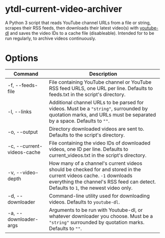 # ytdl-current-video-archiver
A Python 3 script that reads YouTube channel URLs from a file or string, scrapes their RSS feeds, then downloads their latest video(s) with [youtube-dl](https://github.com/ytdl-org/youtube-dl) and saves the video IDs to a cache file (disableable). Intended for to be run regularly, to archive videos continuously.
# Options
| Command | Description |
| --- | --- |
| -f, --feeds-file | File containing YouTube channel or YouTube RSS feed URLS, one URL per line. Defaults to feeds.txt in the script's directory. |
| -l, --links | Additional channel URLs to be parsed for videos. Must be a `"string"`, surrounded by quotation marks, and URLs must be separated by a space. Defaults to `""`. |
| -o, --output | Directory downloaded videos are sent to. Defaults to the script's directory. |
| -c, --current-videos-cache | File containing the video IDs of downloaded videos, one ID per line. Defaults to current_videos.txt in the script's directory. |
| -v, --video-depth | How many of a channel's current videos should be checked for and stored in the current videos cache. `-1` downloads everything the channel's RSS feed can detect. Defaults to `1`, the newest video only. |
| -d, --downloader | Command-line utility used for downloading videos. Defaults to `youtube-dl`. |
| -a, --downloader-args | Arguments to be run with Youtube-dl, or whatever downloader you choose. Must be a `"string"` surrounded by quotation marks. Defaults to `""`. |
